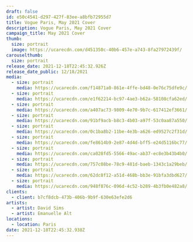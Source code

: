 ```yaml
---
draft: false
id: e50c4541-d297-427f-83ee-a8bfb72955d7
title: Vogue Paris, May 2021 Cover
description: Vogue Paris, May 2021 Cover
campaign_title: May 2021 Cover
thumb:
  size: portrait
  image: https://ucarecdn.com/d451350c-40b6-457e-a743-8fa27972439f/
carouselthumb:
  size: portrait
release_date: 2021-12-18T22:45:32.926Z
release_date_public: 12/18/2021
media:
  - size: portrait
    media: https://ucarecdn.com/f14871a0-861e-4ffe-bd48-0e76c75dfe9c/
  - size: portrait
    media: https://ucarecdn.com/e1f62214-bc97-4ae3-b62a-58108cfa62ed/
  - size: portrait
    media: https://ucarecdn.com/a407ac73-9809-4e70-9b7c-617412ef3661/
  - size: portrait
    media: https://ucarecdn.com/91bf9acb-b8c3-4b03-a97f-53c0aa87a550/
  - size: portrait
    media: https://ucarecdn.com/0c1ba8b2-11be-4e3b-a626-ed9527c2f31d/
  - size: portrait
    media: https://ucarecdn.com/fe8614b9-2e87-4d4d-bff5-e24d5116bc77/
  - size: portrait
    media: https://ucarecdn.com/ca028fd5-5566-49ac-ab37-ec8e3b43b4b0/
  - size: portrait
    media: https://ucarecdn.com/757c08be-78c9-481d-baeb-1343c1a29beb/
  - size: portrait
    media: https://ucarecdn.com/62dc8f12-a51d-468b-bb3e-91bfa3dbd627/
  - size: portrait
    media: https://ucarecdn.com/948f876c-096d-4c52-b289-4b3fb0e482a8/
clients:
  - client: b7cf8dcb-473b-406b-9b9f-630e63efe2d6
artists:
  - artist: David Sims
  - artist: Emanuelle Alt
locations:
  - location: Paris
date: 2021-12-18T22:45:32.938Z
---
```


